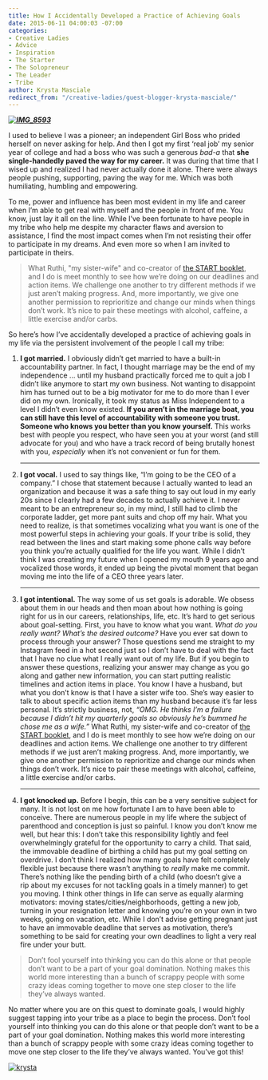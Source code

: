 ```yaml
---
title: How I Accidentally Developed a Practice of Achieving Goals
date: 2015-06-11 04:00:03 -07:00
categories:
- Creative Ladies
- Advice
- Inspiration
- The Starter
- The Solopreneur
- The Leader
- Tribe
author: Krysta Masciale
redirect_from: "/creative-ladies/guest-blogger-krysta-masciale/"
---
```


_**[![IMG_8593](https://yellow-blog-images.imgix.net/2015/06/IMG_8593.jpg)](https://yellow-blog-images.imgix.net/2015/06/IMG_8593.jpg)**_

I used to believe I was a pioneer; an independent Girl Boss who prided herself on never asking for help. And then I got my first ‘real job’ my senior year of college and had a boss who was such a generous _bad-a_ that **she single-handedly paved the way for my career.** It was during that time that I wised up and realized I had never actually done it alone. There were always people pushing, supporting, paving the way for me. Which was both humiliating, humbling and empowering.

To me, power and influence has been most evident in my life and career when I’m able to get real with myself and the people in front of me. You know, just lay it all on the line. While I’ve been fortunate to have people in my tribe who help me despite my character flaws and aversion to assistance, I find the most impact comes when I’m not resisting their offer to participate in my dreams. And even more so when I am invited to participate in theirs.

> What Ruthi, "my sister-wife" and co-creator of [the START booklet](http://www.stilettosontherocks.com/product/start-booklet-pdf/), and I do is meet monthly to see how we’re doing on our deadlines and action items. We challenge one another to try different methods if we just aren’t making progress. And, more importantly, we give one another permission to reprioritize and change our minds when things don’t work. It’s nice to pair these meetings with alcohol, caffeine, a little exercise and/or carbs.

So here’s how I’ve accidentally developed a practice of achieving goals in my life via the persistent involvement of the people I call my tribe:

1.  **I got married.** I obviously didn’t get married to have a built-in accountability partner. In fact, I thought marriage may be the end of my independence … until my husband practically forced me to quit a job I didn’t like anymore to start my own business. Not wanting to disappoint him has turned out to be a big motivator for me to do more than I ever did on my own. Ironically, it took my status as Miss Independent to a level I didn’t even know existed. **If you aren’t in the marriage boat, you can still have this level of accountability with someone you trust. Someone who knows you better than you know yourself.** This works best with people you respect, who have seen you at your worst (and still advocate for you) and who have a track record of being brutally honest with you, _especially_ when it’s not convenient or fun for them.  

    * * *

3.  **I got vocal.** I used to say things like, “I’m going to be the CEO of a company.” I chose that statement because I actually wanted to lead an organization and because it was a safe thing to say out loud in my early 20s since I clearly had a few decades to actually achieve it. I never meant to be an entrepreneur so, in my mind, I still had to climb the corporate ladder, get more pant suits and chop off my hair. What you need to realize, is that sometimes vocalizing what you want is one of the most powerful steps in achieving your goals. If your tribe is solid, they read between the lines and start making some phone calls way before you think you’re actually qualified for the life you want. While I didn’t think I was creating my future when I opened my mouth 9 years ago and vocalized those words, it ended up being the pivotal moment that began moving me into the life of a CEO three years later.  

    * * *

5.  **I got intentional.** The way some of us set goals is adorable. We obsess about them in our heads and then moan about how nothing is going right for us in our careers, relationships, life, etc. It’s hard to get serious about goal-setting. First, you have to know what you want. _What do you really want?_ _What’s the desired outcome?_ Have you ever sat down to process through your answer? Those questions send me straight to my Instagram feed in a hot second just so I don’t have to deal with the fact that I have no clue what I really want out of my life. But if you begin to answer these questions, realizing your answer may change as you go along and gather new information, you can start putting realistic timelines and action items in place. You know I have a husband, but what you don’t know is that I have a sister wife too. She’s way easier to talk to about specific action items than my husband because it’s far less personal. It’s strictly business, not, _“OMG. He thinks I’m a failure because I didn’t hit my quarterly goals so obviously he’s bummed he chose me as a wife.”_ What Ruthi, my sister-wife and co-creator of [the START booklet](http://www.stilettosontherocks.com/product/start-booklet-pdf/), and I do is meet monthly to see how we’re doing on our deadlines and action items. We challenge one another to try different methods if we just aren’t making progress. And, more importantly, we give one another permission to reprioritize and change our minds when things don’t work. It’s nice to pair these meetings with alcohol, caffeine, a little exercise and/or carbs.  

    * * *

7.  **I got knocked up.** Before I begin, this can be a very sensitive subject for many. It is not lost on me how fortunate I am to have been able to conceive. There are numerous people in my life where the subject of parenthood and conception is just so painful. I know you don’t know me well, but hear this: I don’t take this responsibility lightly and feel overwhelmingly grateful for the opportunity to carry a child. That said, the immovable deadline of birthing a child has put my goal setting on overdrive. I don’t think I realized how many goals have felt completely flexible just because there wasn’t anything to _really_ make me commit. There’s nothing like the pending birth of a child (who doesn’t give a rip about my excuses for not tackling goals in a timely manner) to get you moving. I think other things in life can serve as equally alarming motivators: moving states/cities/neighborhoods, getting a new job, turning in your resignation letter and knowing you’re on your own in two weeks, going on vacation, etc. While I don’t advise getting pregnant just to have an immovable deadline that serves as motivation, there’s something to be said for creating your own deadlines to light a very real fire under your butt.

> Don’t fool yourself into thinking you can do this alone or that people don’t want to be a part of your goal domination. Nothing makes this world more interesting than a bunch of scrappy people with some crazy ideas coming together to move one step closer to the life they’ve always wanted.

No matter where you are on this quest to dominate goals, I would highly suggest tapping into your tribe as a place to begin the process. Don’t fool yourself into thinking you can do this alone or that people don’t want to be a part of your goal domination. Nothing makes this world more interesting than a bunch of scrappy people with some crazy ideas coming together to move one step closer to the life they’ve always wanted. You’ve got this!

[![krysta](https://yellow-blog-images.imgix.net/2015/06/krysta.jpg)](http://www.stilettosontherocks.com/)
